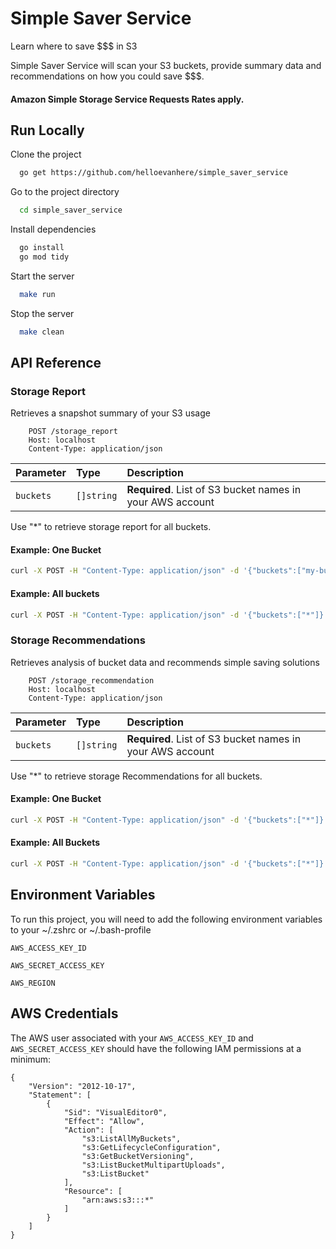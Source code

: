 
# Simple Saver Service

Learn where to save $$$ in S3

Simple Saver Service will scan your S3 buckets, provide summary data and recommendations on how you could save $$$.

#### Amazon Simple Storage Service Requests Rates apply.
## Run Locally

Clone the project

```bash
  go get https://github.com/helloevanhere/simple_saver_service
```

Go to the project directory

```bash
  cd simple_saver_service
```

Install dependencies

```bash
  go install
  go mod tidy
```

Start the server

```bash
  make run
```

Stop the server

```bash
  make clean
```

## API Reference

### Storage Report
Retrieves a snapshot summary of your S3 usage

```
    POST /storage_report
    Host: localhost
    Content-Type: application/json
```

| Parameter | Type     | Description                |
| :-------- | :------- | :------------------------- |
| `buckets` | `[]string` | **Required**. List of S3 bucket names in your AWS account  |

Use "*" to retrieve storage report for all buckets.

#### Example: One Bucket

```bash
curl -X POST -H "Content-Type: application/json" -d '{"buckets":["my-bucket"]}' http://localhost:8080/storage_report
```
#### Example: All buckets
```bash
curl -X POST -H "Content-Type: application/json" -d '{"buckets":["*"]}' http://localhost:8080/storage_report
```


### Storage Recommendations
Retrieves analysis of bucket data and recommends simple saving solutions 

```
    POST /storage_recommendation
    Host: localhost
    Content-Type: application/json
```

| Parameter | Type     | Description                |
| :-------- | :------- | :------------------------- |
| `buckets` | `[]string` | **Required**. List of S3 bucket names in your AWS account  |


Use "*" to retrieve storage Recommendations for all buckets.
#### Example: One Bucket
```bash
curl -X POST -H "Content-Type: application/json" -d '{"buckets":["*"]}' http://localhost:8080/storage_report
```
#### Example: All Buckets
```bash
curl -X POST -H "Content-Type: application/json" -d '{"buckets":["*"]}' http://localhost:8080/storage_recommendation
```
## Environment Variables

To run this project, you will need to add the following environment variables to your ~/.zshrc or ~/.bash-profile

`AWS_ACCESS_KEY_ID`

`AWS_SECRET_ACCESS_KEY`

`AWS_REGION`



## AWS Credentials

The AWS user associated with your `AWS_ACCESS_KEY_ID` and `AWS_SECRET_ACCESS_KEY` should have the following IAM permissions at a minimum:

```
{
    "Version": "2012-10-17",
    "Statement": [
        {
            "Sid": "VisualEditor0",
            "Effect": "Allow",
            "Action": [
                "s3:ListAllMyBuckets",
                "s3:GetLifecycleConfiguration",
                "s3:GetBucketVersioning",
                "s3:ListBucketMultipartUploads",
                "s3:ListBucket"
            ],
            "Resource": [
                "arn:aws:s3:::*"
            ]
        }
    ]
}
```
